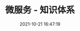 ---
pageComponent: 
  name: Catalogue
  data: 
    path: 36.微服务
    imgUrl: /img/catalogue/default.png
    description: 流行的全套微服务相关知识。
title: 微服务 - 知识体系
date: 2021-10-21 16:47:19
permalink: /clouds/
sidebar: false
article: false
comment: false
editLink: false
---